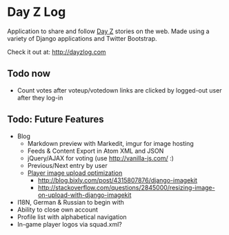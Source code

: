 # Day Z Log

Application to share and follow <a href="http://dayzmod.com">Day Z</a> stories on the web. Made using a variety of Django applications and Twitter Bootstrap.

Check it out at: <http://dayzlog.com>

## Todo now

- Count votes after voteup/votedown links are clicked by logged-out user after they log-in

## Todo: Future Features

- Blog
    - Markdown preview with Markedit, imgur for image hosting
    - Feeds & Content Export in Atom XML and JSON
    - jQuery/AJAX for voting (use http://vanilla-js.com/ :)
    - Previous/Next entry by user
    - [Player image upload optimization](https://github.com/jdriscoll/django-imagekit)
        - <http://blog.bixly.com/post/4315807876/django-imagekit>
        - <http://stackoverflow.com/questions/2845000/resizing-image-on-upload-with-django-imagekit>
- I18N, German & Russian to begin with
- Ability to close own account
- Profile list with alphabetical navigation
- In-game player logos via squad.xml?